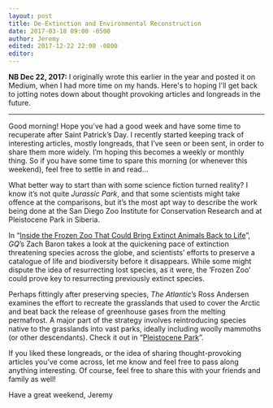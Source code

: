 ```yaml
---
layout: post
title: De-Extinction and Environmental Reconstruction
date: 2017-03-18 09:00 -0500
author: Jeremy
edited: 2017-12-22 22:00 -0800
editor:
---
```

**NB Dec 22, 2017:** I originally wrote this earlier in the year and posted it on Medium, when I had more time on my hands. Here's to hoping I'll get back to jotting notes down about thought provoking articles and longreads in the future.

---

Good morning! Hope you’ve had a good week and have some time to recuperate after Saint Patrick’s Day. I recently started keeping track of interesting articles, mostly longreads, that I’ve seen or been sent, in order to share them more widely. I’m hoping this becomes a weekly or monthly thing. So if you have some time to spare this morning (or whenever this weekend), feel free to settle in and read…

What better way to start than with some science fiction turned reality? I know it’s not quite _Jurassic Park_, and that some scientists might take offence at the comparisons, but it’s the most apt way to describe the work being done at the San Diego Zoo Institute for Conservation Research and at Pleistocene Park in Siberia.

In “[Inside the Frozen Zoo That Could Bring Extinct Animals Back to Life](https://www.gq.com/story/inside-the-frozen-zoo-that-could-bring-extinct-animals-back-to-life)”, _GQ_’s Zach Baron takes a look at the quickening pace of extinction threatening species across the globe, and scientists’ efforts to preserve a catalogue of life and biodiversity before it disappears. While some might dispute the idea of resurrecting lost species, as it were, the ‘Frozen Zoo’ could prove key to resurrecting previously extinct species.

Perhaps fittingly after preserving species, _The Atlantic_’s Ross Andersen examines the effort to recreate the grasslands that used to cover the Arctic and beat back the release of greenhouse gases from the melting permafrost. A major part of the strategy involves reintroducing species native to the grasslands into vast parks, ideally including woolly mammoths (or other descendants). Check it out in “[Pleistocene Park](https://www.theatlantic.com/magazine/archive/2017/04/pleistocene-park/517779/)”.

If you liked these longreads, or the idea of sharing thought-provoking articles you’ve come across, let me know and feel free to pass along anything interesting. Of course, feel free to share this with your friends and family as well!

Have a great weekend, Jeremy
